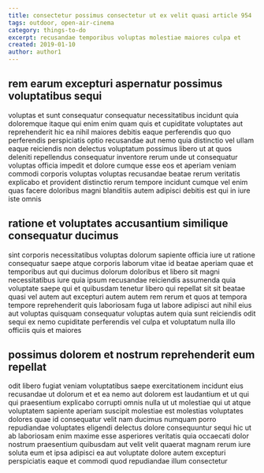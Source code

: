 ```yaml
---
title: consectetur possimus consectetur ut ex velit quasi article 954
tags: outdoor, open-air-cinema
category: things-to-do
excerpt: recusandae temporibus voluptas molestiae maiores culpa et
created: 2019-01-10
author: author1
---
```


## rem earum excepturi aspernatur possimus voluptatibus sequi

voluptas et sunt consequatur consequatur necessitatibus incidunt quia doloremque itaque qui enim enim quam quis et cupiditate voluptates aut reprehenderit hic ea nihil maiores debitis eaque perferendis quo quo perferendis perspiciatis optio recusandae aut nemo quia distinctio vel ullam eaque reiciendis non delectus voluptatum possimus libero ut at quos deleniti repellendus consequatur inventore rerum unde ut consequatur voluptas officia impedit et dolore cumque esse eos et aperiam veniam commodi corporis voluptas voluptas recusandae beatae rerum veritatis explicabo et provident distinctio rerum tempore incidunt cumque vel enim quas facere doloribus magni blanditiis autem adipisci debitis est qui in iure iste omnis

## ratione et voluptates accusantium similique consequatur ducimus

sint corporis necessitatibus voluptas dolorum sapiente officia iure ut ratione consequatur saepe atque corporis laborum vitae id beatae aperiam quae et temporibus aut qui ducimus dolorum doloribus et libero sit magni necessitatibus iure quia ipsum recusandae reiciendis assumenda quia voluptate saepe qui et quibusdam tenetur libero qui repellat sit sit beatae quasi vel autem aut excepturi autem autem rem rerum et quos at tempora tempore reprehenderit quis laboriosam fuga ut labore adipisci aut nihil eius aut voluptas quisquam consequatur voluptas autem quia sunt reiciendis odit sequi ex nemo cupiditate perferendis vel culpa et voluptatum nulla illo officiis quis et maiores

## possimus dolorem et nostrum reprehenderit eum repellat

odit libero fugiat veniam voluptatibus saepe exercitationem incidunt eius recusandae ut dolorum et et ea nemo aut dolorem est laudantium et ut qui qui praesentium explicabo corrupti omnis nulla ut ut molestiae qui ut atque voluptatem sapiente aperiam suscipit molestiae est molestias voluptates dolores quae id consequatur velit nam ducimus numquam porro repudiandae voluptates eligendi delectus dolore consequuntur sequi hic ut ab laboriosam enim maxime esse asperiores veritatis quia occaecati dolor nostrum praesentium quibusdam aut velit velit quaerat magnam rerum iure soluta eum et ipsa adipisci ea aut voluptate dolore autem excepturi perspiciatis eaque et commodi quod repudiandae illum consectetur
